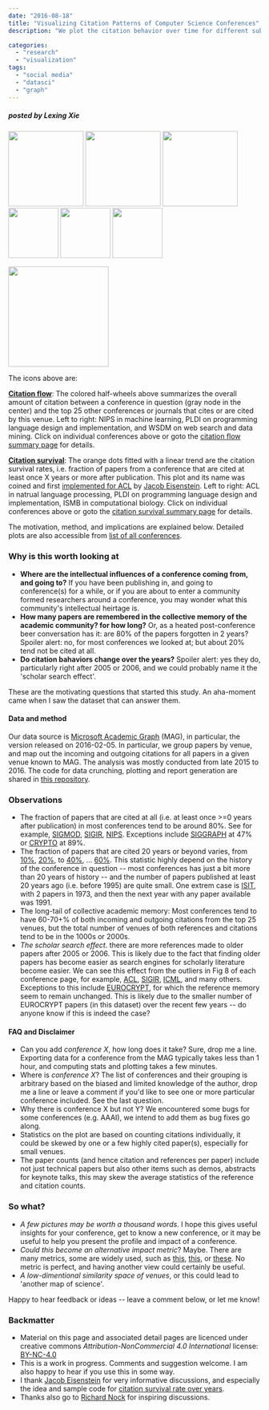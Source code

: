 ```yaml
---
date: "2016-08-18"
title: "Visualizing Citation Patterns of Computer Science Conferences"
description: "We plot the citation behavior over time for different subfields in computer science, using data from microsoft academic graph."

categories:
  - "research"
  - "visualization"
tags:
  - "social media"
  - "datasci"
  - "graph"
---
```


##### *posted by* Lexing Xie

<a href=/citation/NIPS><img width=150 src="/img/citation/NIPS/NIPS_mini_graph.png"></a>
<a href=/citation/PLDI><img width=150 src="/img/citation/PLDI/PLDI_mini_graph.png"></a>
<a href=/citation/WSDM><img width=150 src="/img/citation/WSDM/WSDM_mini_graph.png"></a>
<a href=/citation/ACL><img width=100 src="/img/citation/ACL/ACL_citation_survival.png"></a>
<a href=/citation/PLDI><img width=100 src="/img/citation/PLDI/PLDI_citation_survival.png"></a>
<a href=/citation/ISMB><img width=100 src="/img/citation/ISMB/ISMB_citation_survival.png"></a>

<!--more-->
<img width=200 src="/img/citation/mini_bar.png">


The icons above are: 

[**Citation flow**](/post/citation_flow): The colored half-wheels above summarizes the overall amount of citation between a conference in question (gray node in the center) and the top 25 other conferences or journals that cites or are cited by this venue. Left to right: NIPS in machine learning, PLDI on programming language design and implementation, and WSDM on web search and data mining. Click on individual conferences above or goto the [citation flow summary page](/post/citation_flow) for details. 

[**Citation survival**](/post/citation_survival): The orange dots fitted with a linear trend are the citation survival rates, i.e. fraction of papers from a conference that are cited at least once X years or more after publication. This plot and its name was coined and first [implemented for ACL](https://twitter.com/jacobeisenstein/status/744221019875971073) by [Jacob Eisenstein](http://www.cc.gatech.edu/~jeisenst). Left to right: ACL in natrual language processing, PLDI on programming language design and implementation, ISMB in computational biology. Click on individual conferences above or goto the [citation survival summary page](/post/citation_survival) for details.

The motivation, method, and implications are explained below. Detailed plots are also accessible from [list of all conferences](/tags/citation/). 

### Why is this worth looking at

* **Where are the intellectual influences of a conference coming from, and going to?** If you have been publishing in, and going to conference(s) for a while, or if you are about to enter a community formed researchers around a conference, you may wonder what this community's intellectual heirtage is.
* **How many papers are remembered in the collective memory of the academic community? for how long?** Or, as a heated post-conference beer conversation has it: are 80% of the papers forgotten in 2 years? Spoiler alert: no, for most conferences we looked at; but about 20% tend not be cited at all. 
* **Do citation bahaviors change over the years?** Spoiler alert: yes they do, particularly right after 2005 or 2006, and we could probably name it the 'scholar search effect'. 

These are the motivating questions that started this study. An aha-moment came when I saw the dataset that can answer them.  


#### Data and method

Our data source is [Microsoft Academic Graph](http://research.microsoft.com/en-us/projects/mag/) (MAG), in particular, the version released on 2016-02-05. In particular, we group papers by venue, and map out the incoming and outgoing citations for all papers in a given venue known to MAG. 
The analysis was mostly conducted from late 2015 to 2016. The code for data crunching, plotting and report generation are shared in <a href=https://github.com/lexingxie/academic-graph>this repository</a>.

### Observations

* The fraction of papers that are cited at all (i.e. at least once >=0 years after publication) in most conferences tend to be around 80%. See for example, [SIGMOD](/citation/SIGMOD), [SIGIR](/citation/SIGIR), [NIPS](/citation/NIPS). Exceptions include [SIGGRAPH](/citation/SIGMOD) at 47% or [CRYPTO](/citation/CRYPTO) at 89%.
* The fraction of papers that are cited 20 years or beyond varies, from [10%](/citation/NAACL), [20%](/citation/OOPSLA), to [40%](/citation/ACL), ... [60%](/citation/CRYPTO). This statistic highly depend on the history of the conference in question -- most conferences has just a bit more than 20 years of history -- and the number of papers published at least 20 years ago (i.e. before 1995) are quite small. One extrem case is [ISIT](/citation/ISIT/), with 2 papers in 1973, and then the next year with any paper available was 1991. 
* The long-tail of collective academic memory: Most conferences tend to have 60-70+% of both incoming and outgoing citations from the top 25 venues, but the total number of venues of both references and citations tend to be in the 1000s or 2000s. 
* *The scholar search effect*. there are more references made to older papers after 2005 or 2006. This is likely due to the fact that finding older papers has become easier as search engines for scholarly literature become easier. We can see this effect from the outliers in Fig 8 of each conference page, for example, [ACL](/citation/ACL/#fig8), [SIGIR](/citation/SIGIR/#fig8), [ICML](/citation/ICML/#fig8), and many others. Exceptions to this include [EUROCRYPT](/citation/EUROCRYPT/#fig8), for which the reference memory seem to remain unchanged. This is likely due to the smaller number of EUROCRYPT papers (in this dataset) over the recent few years -- do anyone know if this is indeed the case?

#### FAQ and Disclaimer

* Can you add _conference X_, how long does it take? Sure, drop me a line. Exporting data for a conference from the MAG typically takes less than 1 hour, and computing stats and plotting takes a few minutes. 
* Where is _conference X_? The list of conferences and their grouping is arbitrary based on the biased and limited knowledge of the author, drop me a line or leave a comment if you'd like to see one or more particular conference included. See the last question.
* Why there is conference X but not Y? We encountered some bugs for some conferences (e.g. AAAI), we intend to add them as bug fixes go along. 
* Statistics on the plot are based on counting citations individually, it could be skewed by one or a few highly cited paper(s), especially for small venues. 
* The paper counts (and hence citation and references per paper) include not just technical papers but also other items such as demos, abstracts for keynote talks, this may skew the average statistics of the reference and citation counts.  

### So what?

* *A few pictures may be worth a thousand words*. I hope this gives useful insights for your conference, get to know a new conference, or it may be useful to help you present the profile and impact of a conference. 
* *Could this become an alternative impact metric*? Maybe. There are many metrics, some are widely used, such as [this](http://wokinfo.com/essays/impact-factor), [this](http://www.mapequation.org/), or [these](https://scholar.google.com/citations?view_op=top_venues). No metric is perfect, and having another view could certainly be useful. 
* *A low-dimentional similarity space of venues*, or this could lead to 'another map of science'. 

Happy to hear feedback or ideas -- leave a comment below, or let me know! 

<!--
* local dimensionality of a conference (specialization of the conference), AI conference high? e.g. ICML, CP, ICAPS
* animate map over time - plate tectonics of the field 
-->


<!-- conferences w data or code bugs
	(data gen) AAAI, COLT(0), RSS(?)
	(vis code) SODA, ISMIR, UAI, ICRA -- solved 2016-08-18
	 ax = sns.heatmap(cite_pubyear_count.loc[1975:2016], linewidths=.5, annot=True, fmt=".0f") -- fill in 0 rather than None
-->

### Backmatter

* Material on this page and associated detail pages are licenced under creative commons *Attribution-NonCommercial 4.0 International* license: [BY-NC-4.0](https://creativecommons.org/licenses/by-nc/4.0/)
* This is a work in progress. Comments and suggestion welcome. I am also happy to hear if you use this in some way. 
* I thank [Jacob Eisenstein](http://www.cc.gatech.edu/~jeisenst) for very informative discussions, and especially the idea and sample code for [citation survival rate over years](https://twitter.com/jacobeisenstein/status/744221019875971073).
* Thanks also go to [Richard Nock](http://www.nicta.com.au/people/rnock/) for inspiring discussions.
